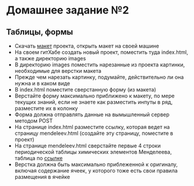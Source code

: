 <h1>Домашнее задание №2</h1>
<h2>Таблицы, формы</h2>

<ul>
<li>Скачать <a href="./data/foliac.psd">макет</a> проекта, открыть макет на своей машине</li>
<li>На своем гитХабе создать новый проект, поместить туда index.html, а также директорию images</li>
<li>В директорию images поместить нарезанные из проекта картинки, необходимые для верстки макета</li>
<li>Прежде чем нарезать картинку, подумайте, действительно ли она нужна и в каком виде</li>
<li>В index.html поместите сверстанную форму (из макета)</li>
<li>Верстайте форму максимально приближено к макету, по мере текущих знаний, если не знаете как разместить инпуты в ряд, разместите их в колонку</li>
<li>Форма должна отправлять данные на вымышленный сервер методом POST</li>
<li>На странице index.html разместите ссылку, которая ведет на страницу mendeleev.html (создайте эту страницу, поместите в проект)</li>
<li>На странице mendeleev.html сверстайте первые 4 строки периодической таблицы химических элементов Менделеева, таблица по <a href="./data/mendeleev.jpg">ссылке</a></li>
<li>Верстка должна быть максимально приблеженной к оригиналу, включая содержание ячеек, у которого тоже есть свои правила размещения в ячейке</li>
</ul>